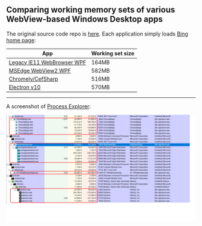 ## Comparing working memory sets of various WebView-based Windows Desktop apps  

The original source code repo is [here](https://github.com/noseratio/CompareWebViews). Each application simply loads [Bing home page](https://www.bing.com/):

|App|Working set size|
|---|----------------|
|[Legacy IE11 WebBrowser WPF](https://github.com/noseratio/CompareWebViews/tree/main/IE11WebBrowserApp)|164MB|
|[MSEdge WebView2 WPF](https://github.com/noseratio/CompareWebViews/tree/main/WebView2App)|582MB|
|[Chromely/CefSharp](https://github.com/noseratio/CompareWebViews/tree/main/ChromelyApp)|516MB|
|[Electron v10](https://github.com/noseratio/CompareWebViews/tree/main/ElectronApp)|570MB|

<hr>

A screenshot of [Process Explorer](https://docs.microsoft.com/en-us/sysinternals/downloads/process-explorer):

![WebView working memory sets](https://raw.githubusercontent.com/noseratio/CompareWebViews/main/procexp.jpg)
